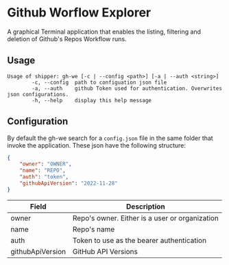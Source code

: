 # Github Worflow Explorer

A graphical Terminal application that enables the listing, filtering and deletion of Github's Repos Workflow runs.

## Usage

```
Usage of shipper: gh-we [-c | --config <path>] [-a | --auth <string>]
        -c, --config  path to configuation json file
        -a, --auth    github Token used for authentication. Overwrites json configurations.
        -h, --help    display this help message
```

## Configuration

By default the gh-we search for a `config.json` file in the same folder that invoke the application.
These json have the following structure:

```json
{
	"owner": "OWNER",
	"name": "REPO",
	"auth": "token",
	"githubApiVersion": "2022-11-28"
}
```

| Field | Description |
| --- | --- |
| owner | Repo's owner. Either is a user or organization |
| name | Repo's name |
| auth | Token to use as the bearer authentication |
| githubApiVersion | GitHub API Versions |
